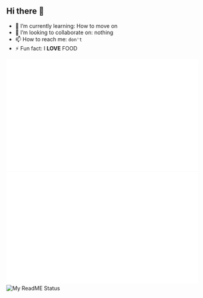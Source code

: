 ## Hi there 👋

- 🌱 I’m currently learning: How to move on
- 👯 I’m looking to collaborate on: nothing
- 📫 How to reach me: `don't`
- ⚡ Fun fact: I **LOVE** FOOD

![img](https://raw.githubusercontent.com/Advik-B/github-status/master/generated/languages.svg)
![img](https://raw.githubusercontent.com/Advik-B/github-status/master/generated/overview.svg)
![My ReadME Status](https://github-readme-stats.vercel.app/api?username=Advik-B&show_icons=true&theme=radical)

